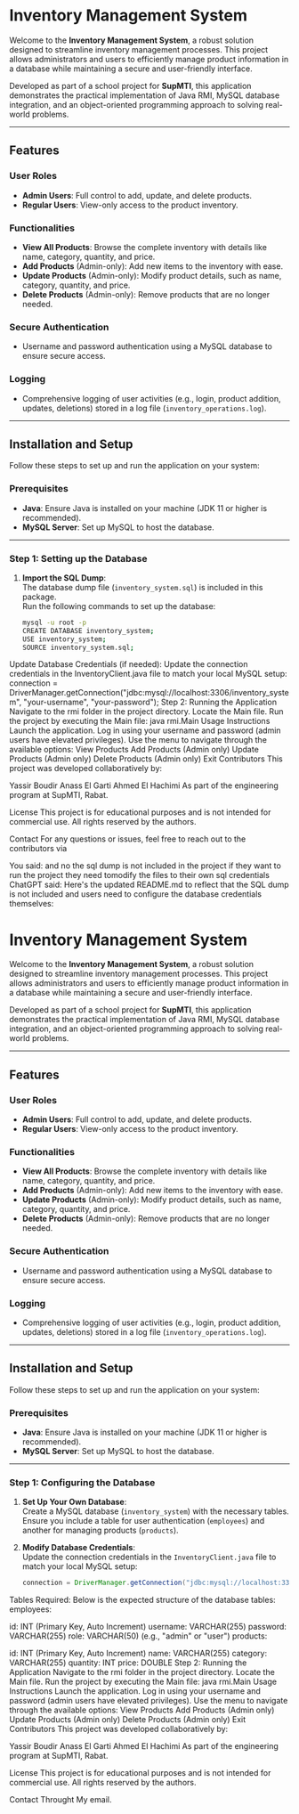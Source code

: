 # Inventory Management System

Welcome to the **Inventory Management System**, a robust solution designed to streamline inventory management processes. This project allows administrators and users to efficiently manage product information in a database while maintaining a secure and user-friendly interface.

Developed as part of a school project for **SupMTI**, this application demonstrates the practical implementation of Java RMI, MySQL database integration, and an object-oriented programming approach to solving real-world problems.

---

## Features

### User Roles
- **Admin Users**: Full control to add, update, and delete products.
- **Regular Users**: View-only access to the product inventory.

### Functionalities
- **View All Products**: Browse the complete inventory with details like name, category, quantity, and price.
- **Add Products** (Admin-only): Add new items to the inventory with ease.
- **Update Products** (Admin-only): Modify product details, such as name, category, quantity, and price.
- **Delete Products** (Admin-only): Remove products that are no longer needed.

### Secure Authentication
- Username and password authentication using a MySQL database to ensure secure access.

### Logging
- Comprehensive logging of user activities (e.g., login, product addition, updates, deletions) stored in a log file (`inventory_operations.log`).

---

## Installation and Setup

Follow these steps to set up and run the application on your system:

### Prerequisites
- **Java**: Ensure Java is installed on your machine (JDK 11 or higher is recommended).
- **MySQL Server**: Set up MySQL to host the database.

---

### Step 1: Setting up the Database

1. **Import the SQL Dump**:  
   The database dump file (`inventory_system.sql`) is included in this package.  
   Run the following commands to set up the database:
   ```bash
   mysql -u root -p
   CREATE DATABASE inventory_system;
   USE inventory_system;
   SOURCE inventory_system.sql;
Update Database Credentials (if needed):
Update the connection credentials in the InventoryClient.java file to match your local MySQL setup:
connection = DriverManager.getConnection("jdbc:mysql://localhost:3306/inventory_system", "your-username", "your-password");
Step 2: Running the Application
Navigate to the rmi folder in the project directory.
Locate the Main file.
Run the project by executing the Main file:
java rmi.Main
Usage Instructions
Launch the application.
Log in using your username and password (admin users have elevated privileges).
Use the menu to navigate through the available options:
View Products
Add Products (Admin only)
Update Products (Admin only)
Delete Products (Admin only)
Exit
Contributors
This project was developed collaboratively by:

Yassir Boudir
Anass El Garti
Ahmed El Hachimi
As part of the engineering program at SupMTI, Rabat.

License
This project is for educational purposes and is not intended for commercial use. All rights reserved by the authors.

Contact
For any questions or issues, feel free to reach out to the contributors via





You said:
and no the sql dump is not included in the project if they want to run the project they need tomodify the files to their own sql credentials
ChatGPT said:
Here's the updated README.md to reflect that the SQL dump is not included and users need to configure the database credentials themselves:

# Inventory Management System

Welcome to the **Inventory Management System**, a robust solution designed to streamline inventory management processes. This project allows administrators and users to efficiently manage product information in a database while maintaining a secure and user-friendly interface.

Developed as part of a school project for **SupMTI**, this application demonstrates the practical implementation of Java RMI, MySQL database integration, and an object-oriented programming approach to solving real-world problems.

---

## Features

### User Roles
- **Admin Users**: Full control to add, update, and delete products.
- **Regular Users**: View-only access to the product inventory.

### Functionalities
- **View All Products**: Browse the complete inventory with details like name, category, quantity, and price.
- **Add Products** (Admin-only): Add new items to the inventory with ease.
- **Update Products** (Admin-only): Modify product details, such as name, category, quantity, and price.
- **Delete Products** (Admin-only): Remove products that are no longer needed.

### Secure Authentication
- Username and password authentication using a MySQL database to ensure secure access.

### Logging
- Comprehensive logging of user activities (e.g., login, product addition, updates, deletions) stored in a log file (`inventory_operations.log`).

---

## Installation and Setup

Follow these steps to set up and run the application on your system:

### Prerequisites
- **Java**: Ensure Java is installed on your machine (JDK 11 or higher is recommended).
- **MySQL Server**: Set up MySQL to host the database.

---

### Step 1: Configuring the Database

1. **Set Up Your Own Database**:  
   Create a MySQL database (`inventory_system`) with the necessary tables. Ensure you include a table for user authentication (`employees`) and another for managing products (`products`).

2. **Modify Database Credentials**:  
   Update the connection credentials in the `InventoryClient.java` file to match your local MySQL setup:
   ```java
   connection = DriverManager.getConnection("jdbc:mysql://localhost:3306/inventory_system", "your-username", "your-password");
Tables Required:
Below is the expected structure of the database tables:
employees:

id: INT (Primary Key, Auto Increment)
username: VARCHAR(255)
password: VARCHAR(255)
role: VARCHAR(50) (e.g., "admin" or "user")
products:

id: INT (Primary Key, Auto Increment)
name: VARCHAR(255)
category: VARCHAR(255)
quantity: INT
price: DOUBLE
Step 2: Running the Application
Navigate to the rmi folder in the project directory.
Locate the Main file.
Run the project by executing the Main file:
java rmi.Main
Usage Instructions
Launch the application.
Log in using your username and password (admin users have elevated privileges).
Use the menu to navigate through the available options:
View Products
Add Products (Admin only)
Update Products (Admin only)
Delete Products (Admin only)
Exit
Contributors
This project was developed collaboratively by:

Yassir Boudir
Anass El Garti
Ahmed El Hachimi
As part of the engineering program at SupMTI, Rabat.

License
This project is for educational purposes and is not intended for commercial use. All rights reserved by the authors.

Contact
Throught My email.
